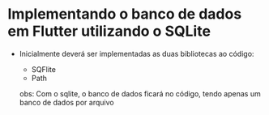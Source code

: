 # Implementando o banco de dados em Flutter utilizando o SQLite 

* Inicialmente deverá ser implementadas as duas bibliotecas ao código:
  - SQFlite
  - Path

  obs: Com o sqlite, o banco de dados ficará no código, tendo apenas um banco de dados por arquivo
